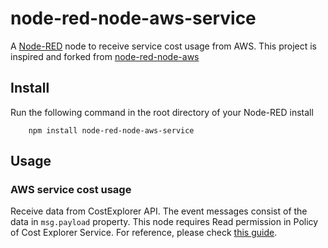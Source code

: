node-red-node-aws-service
=================

A <a href="http://nodered.org" target="_new">Node-RED</a> node to receive service cost usage from AWS.
This project is inspired and forked from <a href="https://github.com/node-red/node-red-web-nodes" target="_new">node-red-node-aws</a>

Install
-------

Run the following command in the root directory of your Node-RED install

        npm install node-red-node-aws-service

Usage
-----

### AWS service cost usage

Receive data from CostExplorer API. The event messages consist of the data
in `msg.payload` property.
This node requires Read permission in Policy of Cost Explorer Service. For reference, please check <a href="https://stackoverflow.com/a/63225391" target="_new">this guide</a>.
